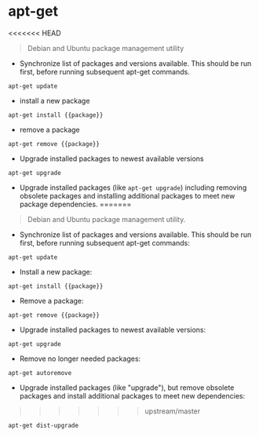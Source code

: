 # apt-get

<<<<<<< HEAD
> Debian and Ubuntu package management utility

- Synchronize list of packages and versions available. This should be run first, before running subsequent apt-get commands.
 
`apt-get update`

- install a new package

`apt-get install {{package}}`


- remove a package
 
`apt-get remove {{package}}`

- Upgrade installed packages to newest available versions

`apt-get upgrade`

- Upgrade installed packages (like `apt-get upgrade`) including removing obsolete packages and installing additional packages to meet new package dependencies. 
=======
> Debian and Ubuntu package management utility.

- Synchronize list of packages and versions available. This should be run first, before running subsequent apt-get commands:

`apt-get update`

- Install a new package:

`apt-get install {{package}}`

- Remove a package:

`apt-get remove {{package}}`

- Upgrade installed packages to newest available versions:

`apt-get upgrade`

- Remove no longer needed packages:

`apt-get autoremove`

- Upgrade installed packages (like "upgrade"), but remove obsolete packages and install additional packages to meet new dependencies:
>>>>>>> upstream/master

`apt-get dist-upgrade`
